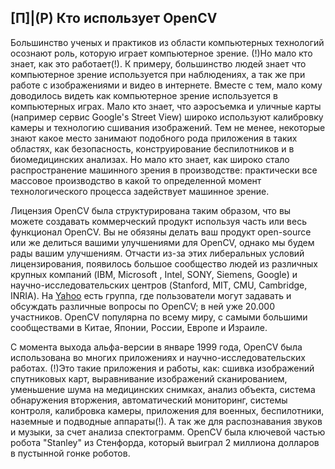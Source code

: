 ## [П]|(Р) Кто использует OpenCV

Большинство ученых и практиков из области компьютерных технологий осознают роль, которую играет компьютерное зрение. (!)Но мало кто знает, как это работает(!). К примеру, большинство людей знает что компьютерное зрение используется при наблюдениях, а так же при работе с изображениями и видео в интернете. Вместе с тем, мало кому доводилось видеть как компьютерное зрение используется в компьютерных играх. Мало кто знает, что аэросъемка и уличные карты (например сервис Google's Street View) широко используют калибровку камеры и технологию сшивания изображений. Тем не менее, некоторые знают какое место занимают подобного рода приложения в таких областях, как безопасность, конструирование беспилотников и в биомедицинских анализах. Но мало кто знает, как широко стало распространение машинного зрения в производстве: практически все массовое производство в какой то определенной момент технологического процесса задействует машинное зрение.

Лицензия OpenCV была структурирована таким образом, что вы можете создавать коммерческий продукт используя часть или весь функционал OpenCV. Вы не обязяны делать ваш продукт open-source или же делиться вашими улучшениями для OpenCV, однако мы будем рады вашим улучшениям. Отчасти из-за этих либеральных условий лицензирования, появилось большое сообщество людей из различных крупных компаний (IBM, Microsoft , Intel, SONY, Siemens, Google) и научно-исследовательских центров (Stanford, MIT, CMU, Cambridge, INRIA). На [Yahoo](http://groups.yahoo.com/group/OpenCV) есть группа, где пользователи могут задавать и обсуждать различные вопросы по OpenCV; в ней уже 20.000 участников. OpenCV популярна по всему миру, с самыми большими сообществами в Китае, Японии, России, Европе и Израиле.

С момента выхода альфа-версии в январе 1999 года, OpenCV была использована во многих приложениях и научно-исследовательских работах. (!)Это такие приложения и работы, как: сшивка изображений спутниковых карт, выравнивание изображений сканированием, уменьшение шума на медицинских снимках, анализ объекта, система обнаружения вторжения, автоматический мониторинг, системы контроля, калибровка камеры, приложения для военных, беспилотники, наземные и подводные аппараты(!). А так же для распознавания звуков и музыки, за счет анализа спектограмм. OpenCV была ключевой частью робота "Stanley" из Стенфорда, который выиграл 2 миллиона долларов в пустынной гонке роботов.
